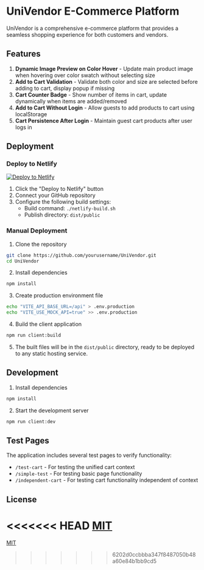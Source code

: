 # UniVendor E-Commerce Platform

UniVendor is a comprehensive e-commerce platform that provides a seamless shopping experience for both customers and vendors.

## Features

1. **Dynamic Image Preview on Color Hover** - Update main product image when hovering over color swatch without selecting size
2. **Add to Cart Validation** - Validate both color and size are selected before adding to cart, display popup if missing
3. **Cart Counter Badge** - Show number of items in cart, update dynamically when items are added/removed
4. **Add to Cart Without Login** - Allow guests to add products to cart using localStorage
5. **Cart Persistence After Login** - Maintain guest cart products after user logs in

## Deployment

### Deploy to Netlify

[![Deploy to Netlify](https://www.netlify.com/img/deploy/button.svg)](https://app.netlify.com/start/deploy?repository=https://github.com/yourusername/UniVendor)

1. Click the "Deploy to Netlify" button
2. Connect your GitHub repository
3. Configure the following build settings:
   - Build command: `./netlify-build.sh`
   - Publish directory: `dist/public`

### Manual Deployment

1. Clone the repository
```bash
git clone https://github.com/yourusername/UniVendor.git
cd UniVendor
```

2. Install dependencies
```bash
npm install
```

3. Create production environment file
```bash
echo "VITE_API_BASE_URL=/api" > .env.production
echo "VITE_USE_MOCK_API=true" >> .env.production
```

4. Build the client application
```bash
npm run client:build
```

5. The built files will be in the `dist/public` directory, ready to be deployed to any static hosting service.

## Development

1. Install dependencies
```bash
npm install
```

2. Start the development server
```bash
npm run client:dev
```

## Test Pages

The application includes several test pages to verify functionality:

- `/test-cart` - For testing the unified cart context
- `/simple-test` - For testing basic page functionality
- `/independent-cart` - For testing cart functionality independent of context

## License

<<<<<<< HEAD
[MIT](LICENSE)
=======
[MIT](LICENSE)
>>>>>>> 6202d0ccbbba347f8487050b48a60e84b1bb9cd5
